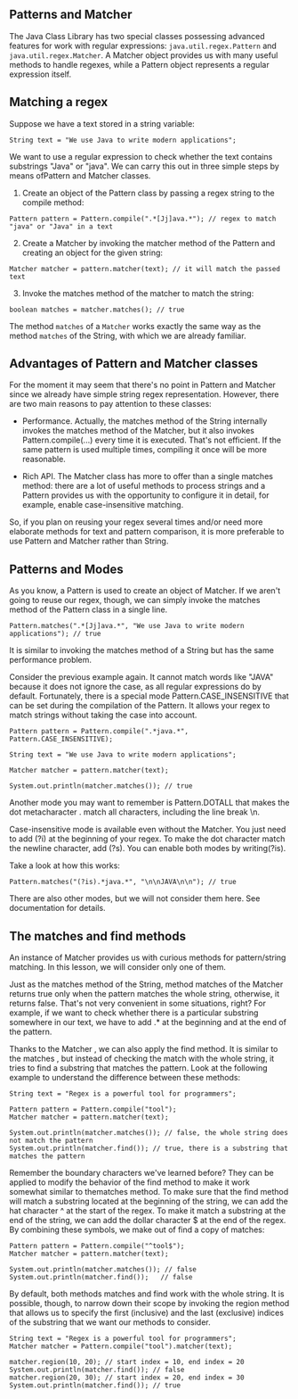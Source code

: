 ## Patterns and Matcher 
The Java Class Library has two special classes possessing advanced features for work with regular expressions: `java.util.regex.Pattern` and `java.util.regex.Matcher`. A Matcher object provides us with many useful methods to handle regexes, while a Pattern object represents a regular expression itself.

## Matching a regex

Suppose we have a text stored in a string variable:

```
String text = "We use Java to write modern applications";
```

We want to use a regular expression to check whether the text contains substrings "Java" or "java". We can carry this out in three simple steps by means ofPattern and Matcher classes.

1. Create an object of the Pattern class by passing a regex string to the compile method:

```
Pattern pattern = Pattern.compile(".*[Jj]ava.*"); // regex to match "java" or "Java" in a text
```

2. Create a Matcher by invoking the matcher method of the Pattern and creating an object for the given string:

```
Matcher matcher = pattern.matcher(text); // it will match the passed text
```

3. Invoke the matches method of the matcher to match the string:

```
boolean matches = matcher.matches(); // true
```

The method `matches` of a `Matcher` works exactly the same way as the method `matches` of the String, with which we are already familiar.

## Advantages of Pattern and Matcher classes

For the moment it may seem that there's no point in Pattern and Matcher since we already have simple string regex representation. However, there are two main reasons to pay attention to these classes:

- Performance. Actually, the matches method of the String internally invokes the matches method of the Matcher, but it also invokes Pattern.compile(...) every time it is executed. That's not efficient. If the same pattern is used multiple times, compiling it once will be more reasonable.

- Rich API. The Matcher class has more to offer than a single matches method: there are a lot of useful methods to process strings and a Pattern provides us with the opportunity to configure it in detail, for example, enable case-insensitive matching.

So, if you plan on reusing your regex several times and/or need more elaborate methods for text and pattern comparison, it is more preferable to use Pattern and Matcher rather than String.

## Patterns and Modes

As you know, a Pattern is used to create an object of Matcher. If we aren't going to reuse our regex, though, we can simply invoke the matches method of the Pattern class in a single line.

```
Pattern.matches(".*[Jj]ava.*", "We use Java to write modern applications"); // true
```

It is similar to invoking the matches method of a String but has the same performance problem.

Consider the previous example again. It cannot match words like "JAVA" because it does not ignore the case, as all regular expressions do by default. Fortunately, there is a special mode Pattern.CASE_INSENSITIVE that can be set during the compilation of the Pattern. It allows your regex to match strings without taking the case into account.

```
Pattern pattern = Pattern.compile(".*java.*", Pattern.CASE_INSENSITIVE);

String text = "We use Java to write modern applications";

Matcher matcher = pattern.matcher(text);

System.out.println(matcher.matches()); // true
```

Another mode you may want to remember is Pattern.DOTALL that makes the dot metacharacter . match all characters, including the line break \n.

Case-insensitive mode is available even without the Matcher. You just need to add (?i) at the beginning of your regex. To make the dot character match the newline character, add (?s). You can enable both modes by writing(?is).

Take a look at how this works:

```
Pattern.matches("(?is).*java.*", "\n\nJAVA\n\n"); // true
```

There are also other modes, but we will not consider them here. See documentation for details.

## The matches and find methods

An instance of Matcher provides us with curious methods for pattern/string matching. In this lesson, we will consider only one of them.

Just as the matches method of the String, method matches of the Matcher returns true only when the pattern matches the whole string, otherwise, it returns false. That's not very convenient in some situations, right? For example, if we want to check whether there is a particular substring somewhere in our text, we have to add .* at the beginning and at the end of the pattern.

Thanks to the Matcher , we can also apply the find method. It is similar to the matches , but instead of checking the match with the whole string, it tries to find a substring that matches the pattern. Look at the following example to understand the difference between these methods:

```
String text = "Regex is a powerful tool for programmers";

Pattern pattern = Pattern.compile("tool");
Matcher matcher = pattern.matcher(text);

System.out.println(matcher.matches()); // false, the whole string does not match the pattern
System.out.println(matcher.find()); // true, there is a substring that matches the pattern
```

Remember the boundary characters we've learned before? They can be applied to modify the behavior of the find method to make it work somewhat similar to thematches method. To make sure that the find method will match a substring located at the beginning of the string, we can add the hat character ^ at the start of the regex. To make it match a substring at the end of the string, we can add the dollar character $ at the end of the regex. By combining these symbols, we make out of find a copy of matches:

```
Pattern pattern = Pattern.compile("^tool$");
Matcher matcher = pattern.matcher(text);

System.out.println(matcher.matches()); // false
System.out.println(matcher.find());   // false 
```

By default, both methods matches and find work with the whole string. It is possible, though, to narrow down their scope by invoking the region method that allows us to specify the first (inclusive) and the last (exclusive) indices of the substring that we want our methods to consider.

```
String text = "Regex is a powerful tool for programmers";
Matcher matcher = Pattern.compile("tool").matcher(text);

matcher.region(10, 20); // start index = 10, end index = 20
System.out.println(matcher.find()); // false
matcher.region(20, 30); // start index = 20, end index = 30
System.out.println(matcher.find()); // true
```
